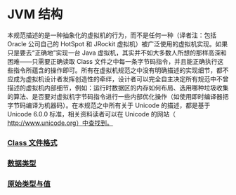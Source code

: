 # JVM 结构

本规范描述的是一种抽象化的虚拟机的行为，而不是任何一种（译者注：包括Oracle 公司自己的 HotSpot 和 JRockit 虚拟机）被广泛使用的虚拟机实现。如果只是要去“正确地”实现一台 Java 虚拟机，其实并不如大多数人所想的那样高深和困难——只需要正确读取 Class 文件之中每一条字节码指令，并且能正确执行这些指令所蕴含的操作即可。所有在虚拟机规范之中没有明确描述的实现细节，都不应成为虚拟机设计者发挥创造性的牵绊，设计者可以完全自主决定所有规范中不曾描述的虚拟机内部细节，例如：运行时数据区的内存如何布局、选用哪种垃圾收集的算法、是否要对虚拟机字节码指令进行一些内部优化操作（如使用即时编译器把字节码编译为机器码）。在本规范之中所有关于 Unicode 的描述，都是基于 Unicode 6.0.0 标准，相关资料读者可以在 Unicode 的网站（ http://www.unicode.org）中查找到。

### [Class 文件格式](ClassFileFormat.md)

### [数据类型](DataType.md)

### [原始类型与值](OriginalTypeAndValue.md)









